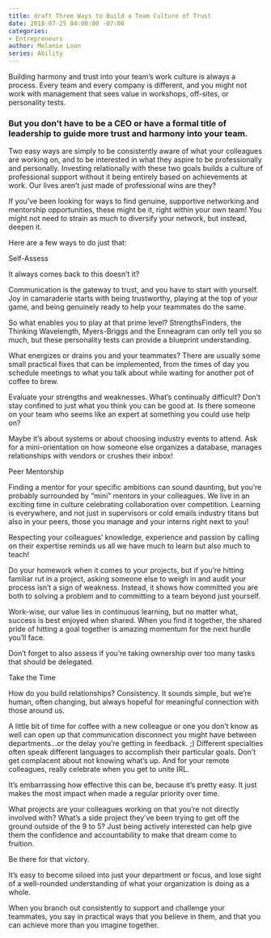 ```yaml
---
title: draft Three Ways to Build a Team Culture of Trust
date: 2018-07-25 04:00:00 -07:00
categories:
- Entrepreneurs
author: Melanie Loon
series: Ability
---
```


Building harmony and trust into your team’s work culture is always a process. Every team and every company is different, and you might not work with management that sees value in workshops, off-sites, or personality tests.

### But you don’t have to be a CEO or have a formal title of leadership to guide more trust and harmony into your team.

Two easy ways are simply to be consistently aware of what your colleagues are working on, and to be interested in what they aspire to be professionally and personally. Investing relationally with these two goals builds a culture of professional support without it being entirely based on achievements at work. Our lives aren’t just made of professional wins are they?

If you’ve been looking for ways to find genuine, supportive networking and mentorship opportunities, these might be it, right within your own team! You might not need to strain as much to diversify your network, but instead, deepen it.

Here are a few ways to do just that:

Self-Assess

It always comes back to this doesn’t it?

Communication is the gateway to trust, and you have to start with yourself. Joy in camaraderie starts with being trustworthy, playing at the top of your game, and being genuinely ready to help your teammates do the same.

So what enables you to play at that prime level? StrengthsFinders, the Thinking Wavelength, Myers-Briggs and the Enneagram can only tell you so much, but these personality tests can provide a blueprint understanding.

What energizes or drains you and your teammates? There are usually some small practical fixes that can be implemented, from the times of day you schedule meetings to what you talk about while waiting for another pot of coffee to brew.

Evaluate your strengths and weaknesses. What’s continually difficult? Don’t stay confined to just what you think you can be good at. Is there someone on your team who seems like an expert at something you could use help on?

Maybe it’s about systems or about choosing industry events to attend. Ask for a mini-orientation on how someone else organizes a database, manages relationships with vendors or crushes their inbox!

Peer Mentorship

Finding a mentor for your specific ambitions can sound daunting, but you’re probably surrounded by “mini” mentors in your colleagues. We live in an exciting time in culture celebrating collaboration over competition. Learning is everywhere, and not just in supervisors or cold emails industry titans but also in your peers, those you manage and your interns right next to you!

Respecting your colleagues’ knowledge, experience and passion by calling on their expertise reminds us all we have much to learn but also much to teach!

Do your homework when it comes to your projects, but if you’re hitting familiar rut in a project, asking someone else to weigh in and audit your process isn’t a sign of weakness. Instead, it shows how committed you are both to solving a problem and to committing to a team beyond just yourself.

Work-wise, our value lies in continuous learning, but no matter what, success is best enjoyed when shared. When you find it together, the shared pride of hitting a goal together is amazing momentum for the next hurdle you’ll face.

Don’t forget to also assess if you’re taking ownership over too many tasks that should be delegated.

Take the Time

How do you build relationships? Consistency. It sounds simple, but we’re human, often changing, but always hopeful for meaningful connection with those around us.

A little bit of time for coffee with a new colleague or one you don’t know as well can open up that communication disconnect you might have between departments…or the delay you’re getting in feedback. ;) Different specialties often speak different languages to accomplish their particular goals. Don’t get complacent about not knowing what’s up. And for your remote colleagues, really celebrate when you get to unite IRL.

It’s embarrassing how effective this can be, because it’s pretty easy. It just makes the most impact when made a regular priority over time.

What projects are your colleagues working on that you’re not directly involved with? What’s a side project they’ve been trying to get off the ground outside of the 9 to 5? Just being actively interested can help give them the confidence and accountability to make that dream come to fruition.

Be there for that victory.

It’s easy to become siloed into just your department or focus, and lose sight of a well-rounded understanding of what your organization is doing as a whole.

When you branch out consistently to support and challenge your teammates, you say in practical ways that you believe in them, and that you can achieve more than you imagine together.